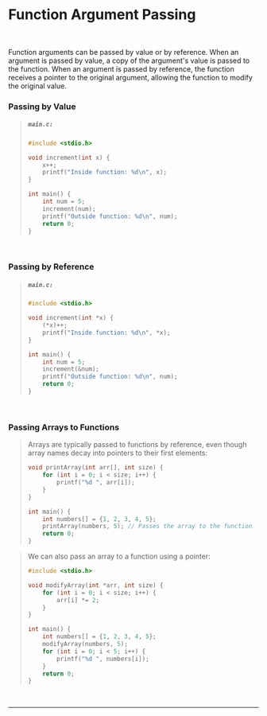# Function Argument Passing

<br>

Function arguments can be passed by value or by reference. When an argument is passed by value, a copy of the argument's value is passed to the function. When an argument is passed by reference, the function receives a pointer to the original argument, allowing the function to modify the original value.

### Passing by Value

<blockquote>

<h5 a><strong><code>main.c:</code></strong></h5>

```c
#include <stdio.h>

void increment(int x) {
    x++;
    printf("Inside function: %d\n", x);
}

int main() {
    int num = 5;
    increment(num);
    printf("Outside function: %d\n", num);
    return 0;
}

```

</blockquote>
  
<br>

### Passing by Reference

<blockquote>

<h5 a><strong><code>main.c:</code></strong></h5>

```c
#include <stdio.h>

void increment(int *x) {
    (*x)++;
    printf("Inside function: %d\n", *x);
}

int main() {
    int num = 5;
    increment(&num);
    printf("Outside function: %d\n", num);
    return 0;
}

```

</blockquote>
  
<br>

### Passing Arrays to Functions

<blockquote>

Arrays are typically passed to functions by reference, even though array names decay into pointers to their first elements:

```c
void printArray(int arr[], int size) {
    for (int i = 0; i < size; i++) {
        printf("%d ", arr[i]);
    }
}

int main() {
    int numbers[] = {1, 2, 3, 4, 5};
    printArray(numbers, 5); // Passes the array to the function
    return 0;
}
```

</blockquote>

<blockquote>

We can also pass an array to a function using a pointer:

```c
#include <stdio.h>

void modifyArray(int *arr, int size) {
    for (int i = 0; i < size; i++) {
        arr[i] *= 2;
    }
}

int main() {
    int numbers[] = {1, 2, 3, 4, 5};
    modifyArray(numbers, 5);
    for (int i = 0; i < 5; i++) {
        printf("%d ", numbers[i]);
    }
    return 0;
}

```

</blockquote>
  
<br>

---
